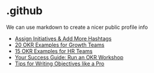 # .github
We can use markdown to create a nicer public profile info
 <!-- BLOG-POST-LIST:START -->
- [Assign Initiatives &amp; Add More Hashtags](https://blog.weekdone.com/assign-initiatives/)
- [20 OKR Examples for Growth Teams](https://blog.weekdone.com/growth-okr-examples/)
- [15 OKR Examples for HR Teams](https://blog.weekdone.com/hr-okrs-examples/)
- [Your Success Guide: Run an OKR Workshop](https://blog.weekdone.com/okr-workshop/)
- [Tips for Writing Objectives like a Pro](https://blog.weekdone.com/reflex-media-company-objectives-examples/)
<!-- BLOG-POST-LIST:END -->
